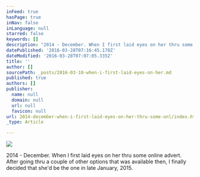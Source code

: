 ```yaml
---
inFeed: true
hasPage: true
inNav: false
inLanguage: null
starred: false
keywords: []
description: "2014 - December. When I first laid eyes on her thru some online advert. After going thru a couple of other options that was available then, I finally decided that she'd be the one in late January, 2015."
datePublished: '2016-03-28T07:16:45.178Z'
dateModified: '2016-03-28T07:07:05.335Z'
title: ''
author: []
sourcePath: _posts/2016-03-10-when-i-first-laid-eyes-on-her.md
published: true
authors: []
publisher:
  name: null
  domain: null
  url: null
  favicon: null
url: 2014-december-when-i-first-laid-eyes-on-her-thru-some-onl/index.html
_type: Article

---
```

![](https://the-grid-user-content.s3-us-west-2.amazonaws.com/482640f8-564c-4ee4-96aa-66c37820f2f1.jpg)

2014 - December. When I first laid eyes on her thru some online advert. After going thru a couple of other options that was available then, I finally decided that she'd be the one in late January, 2015\.